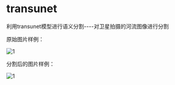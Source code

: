 # transunet
利用transunet模型进行语义分割----对卫星拍摄的河流图像进行分割

原始图片样例：

![1](https://github.com/AliaXueting/transunet/assets/96671351/dde45a7d-2fd1-4717-bdd6-b2bf933e0866)

分割后的图片样例：

![1](https://github.com/AliaXueting/transunet/assets/96671351/a05fc0ab-d9ce-45af-8bf4-4ff72200cb59)
